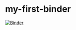 # my-first-binder

[![Binder](https://mybinder.org/badge_logo.svg)](https://mybinder.org/v2/gh/cliu268/my-first-binder/master)
